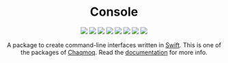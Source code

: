 <div align="center">
    <h1>Console</h1>
    <p>
        <a href="https://swift.org/download/#releases"><img src="https://img.shields.io/badge/swift-5.3+-brightgreen.svg" /></a>
        <a href="https://github.com/chaqmoq/console/blob/master/LICENSE/"><img src="https://img.shields.io/badge/license-MIT-brightgreen.svg" /></a>
        <a href="https://github.com/chaqmoq/console/actions"><img src="https://github.com/chaqmoq/console/workflows/ci/badge.svg" /></a>
        <a href="https://www.codacy.com/gh/chaqmoq/console/dashboard?utm_source=github.com&amp;utm_medium=referral&amp;utm_content=chaqmoq/console&amp;utm_campaign=Badge_Grade"><img src="https://app.codacy.com/project/badge/Grade/bf433af6cc5940949964b1dc25bc7362" /></a>
        <a href="https://codecov.io/gh/chaqmoq/console"><img src="https://codecov.io/gh/chaqmoq/console/branch/main/graph/badge.svg?token=3zEcxxgxjb" /></a>
        <a href="https://chaqmoq.dev/console/"><img src="https://github.com/chaqmoq/console/raw/gh-pages/badge.svg" /></a>
        <a href="https://github.com/chaqmoq/console/blob/master/CONTRIBUTING.md"><img src="https://img.shields.io/badge/contributing-guide-brightgreen.svg" /></a>
        <a href="https://twitter.com/chaqmoqdev"><img src="https://img.shields.io/badge/twitter-chaqmoqdev-brightgreen.svg" /></a>
    </p>
    <p>A package to create command-line interfaces written in <a href="https://swift.org">Swift</a>. This is one of the packages of <a href="https://chaqmoq.dev">Chaqmoq</a>. Read the <a href="https://docs.chaqmoq.dev">documentation</a> for more info.</p>
</div>
